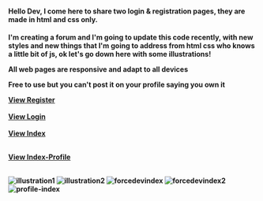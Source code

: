 <h4> Hello Dev, I come here to share two login & registration pages, they are made in html and css only.<h4>
  <p>I'm creating a forum and I'm going to update this code recently, with new styles and new things that I'm going to address from html css who knows a little bit of js, ok let's go down here with some illustrations!</p>
  <p>All web pages are responsive and adapt to all devices</p>
  <p>Free to use but you can't post it on your profile saying you own it</p>
   <a target="_blank" href="https://forcedeveloper.augustoweb.repl.co/registro.html">View Register</a><br><br>
  <a target="_blank" href="https://forcedeveloper.augustoweb.repl.co/login.html">View Login</a><br><br>
  <a target="_blank" href="https://forcedeveloper.augustoweb.repl.co/index.html">View Index</a><br><br>
  
   <a target="_blank" href="https://forcedeveloper.augustoweb.repl.co/index-profile.html">View Index-Profile</a><br><br>
 
![illustration1](https://user-images.githubusercontent.com/99710453/154686772-b6d8e923-dcaa-48ca-bd20-6d564f30bc90.PNG)
![illustration2](https://user-images.githubusercontent.com/99710453/154686778-4e311845-834e-447e-a19e-a77ce511b834.PNG)
![forcedevindex](https://user-images.githubusercontent.com/99710453/155397567-e5edc2dd-cd42-4bc6-bd68-d321b27f4f6d.PNG)
![forcedevindex2](https://user-images.githubusercontent.com/99710453/155397574-c948941a-9849-4aa2-bfc7-c6dd448f0226.PNG)
![profile-index](https://user-images.githubusercontent.com/99710453/157092285-89ddc286-bf7f-4fc7-8925-5121a3555aef.PNG)

